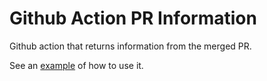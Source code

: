# Github Action PR Information

Github action that returns information from the merged PR.

See an [example](https://github.com/Jeconias/action-pr-information/blob/main/.github/workflows/main.yml) of how to use it.